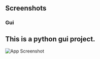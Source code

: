 ## Screenshots

### Gui  

## This is a python gui project.
![App Screenshot](https://i.postimg.cc/90zGXTkM/Screenshot-2023-07-24-093040.png)
